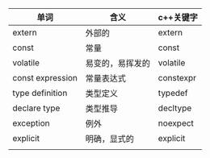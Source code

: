 | 单词             | 含义             | c++关键字 |
| ---------------- | ---------------- | --------- |
| extern           | 外部的           | extern    |
| const            | 常量             | const     |
| volatile         | 易变的，易挥发的 | volatile  |
| const expression | 常量表达式       | constexpr |
| type definition  | 类型定义         | typedef   |
| declare type     | 类型推导         | decltype  |
| exception        | 例外             | noexpect  |
| explicit         | 明确，显式的     | explicit  |
|                  |                  |           |

